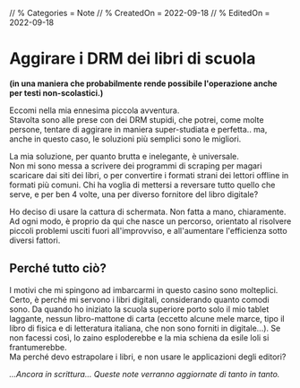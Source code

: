 // % Categories = Note
// % CreatedOn = 2022-09-18
// % EditedOn = 2022-09-18

# Aggirare i DRM dei libri di scuola  
**(in una maniera che probabilmente rende possibile l'operazione anche per testi non-scolastici.)**

Eccomi nella mia ennesima piccola avventura.  
Stavolta sono alle prese con dei DRM stupidi, che potrei, come molte persone, tentare di aggirare in maniera super-studiata e perfetta.. ma, anche in questo caso, le soluzioni più semplici sono le migliori.

La mia soluzione, per quanto brutta e inelegante, è universale.  
Non mi sono messa a scrivere dei programmi di scraping per magari scaricare dai siti dei libri, o per convertire i formati strani dei lettori offline in formati più comuni. Chi ha voglia di mettersi a reversare tutto quello che serve, e per ben 4 volte, una per diverso fornitore del libro digitale?

Ho deciso di usare la cattura di schermata. Non fatta a mano, chiaramente.  
Ad ogni modo, è proprio da qui che nasce un percorso, orientato al risolvere piccoli problemi usciti fuori all'improvviso, e all'aumentare l'efficienza sotto diversi fattori.

## Perché tutto ciò?

I motivi che mi spingono ad imbarcarmi in questo casino sono molteplici.  
Certo, è perché mi servono i libri digitali, considerando quanto comodi sono. Da quando ho iniziato la scuola superiore porto solo il mio tablet laggante, nessun libro-mattone di carta (eccetto alcune mele marce, tipo il libro di fisica e di letteratura italiana, che non sono forniti in digitale...). Se non facessi così, lo zaino esploderebbe e la mia schiena da esile loli si frantumerebbe.  
Ma perché devo estrapolare i libri, e non usare le applicazioni degli editori?

_...Ancora in scrittura... Queste note verranno aggiornate di tanto in tanto._
